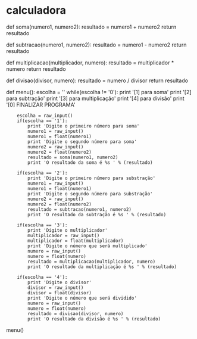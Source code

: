 # calculadora

def soma(numero1, numero2):
    resultado = numero1 + numero2
    return resultado

def subtracao(numero1, numero2):
    resultado = numero1 - numero2
    return resultado

def multiplicacao(multiplicador, numero):
    resultado = multiplicador * numero
    return resultado

def divisao(divisor, numero):
    resultado = numero / divisor
    return resultado

def menu():
    escolha = ''
    while(escolha != '0'):
        print '[1] para soma'
        print '[2] para subtração'
        print '[3] para multiplicação'
        print '[4] para divisão'
        print '[0] FINALIZAR PROGRAMA'

        escolha = raw_input()
        if(escolha == '1'):
            print 'Digite o primeiro número para soma'
            numero1 = raw_input()
            numero1 = float(numero1)
            print 'Digite o segundo número para soma'
            numero2 = raw_input()
            numero2 = float(numero2)            
            resultado = soma(numero1, numero2)
            print 'O resultado da soma é %s ' % (resultado)

        if(escolha == '2'):
            print 'Digite o primeiro número para substração'
            numero1 = raw_input()
            numero1 = float(numero1)
            print 'Digite o segundo número para substração'
            numero2 = raw_input()
            numero2 = float(numero2)            
            resultado = subtracao(numero1, numero2)
            print 'O resultado da subtração é %s ' % (resultado)

        if(escolha == '3'):
            print 'Digite o multiplicador'
            multiplicador = raw_input()
            multiplicador = float(multiplicador)
            print 'Digite o número que será multiplicado'
            numero = raw_input()
            numero = float(numero)            
            resultado = multiplicacao(multiplicador, numero)
            print 'O resultado da multiplicação é %s ' % (resultado)

        if(escolha == '4'):
            print 'Digite o divisor'
            divisor = raw_input()
            divisor = float(divisor)
            print 'Digite o número que será dividido'
            numero = raw_input()
            numero = float(numero)            
            resultado = divisao(divisor, numero)
            print 'O resultado da divisão é %s ' % (resultado)

menu()
